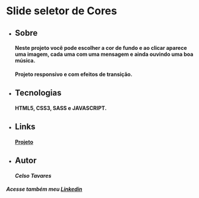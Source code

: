 # Slide seletor de Cores

* ## Sobre
    #### Neste projeto você pode escolher a cor de fundo e ao clicar aparece uma imagem, cada uma com uma mensagem e ainda ouvindo uma boa música.
    #### Projeto responsivo e com efeitos de transição.

 
* ## Tecnologias 
    #### HTML5, CSS3, SASS e JAVASCRIPT.
* ## Links
    #### [Projeto](https://slide-seletor-de-cores-rvr6.vercel.app/)
* ## Autor
    #### *Celso Tavares*
   
#####                                           Acesse também meu [Linkedin](https://www.linkedin.com/in/celsotavaresjunior/)
